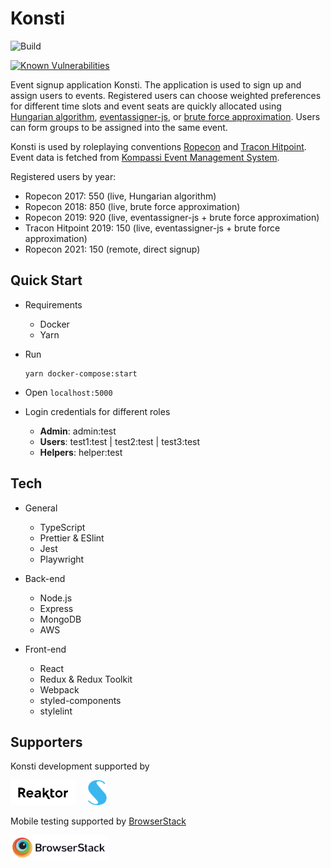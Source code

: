 # Konsti

![Build](https://github.com/ropekonsti/konsti/workflows/Node%20CI/badge.svg)

[![Known Vulnerabilities](https://snyk.io/test/github/ropekonsti/konsti/badge.svg)](https://snyk.io/test/github/ropekonsti/konsti)

Event signup application Konsti. The application is used to sign up and assign users to events. Registered users can choose weighted preferences for different time slots and event seats are quickly allocated using [Hungarian algorithm](https://en.wikipedia.org/wiki/Hungarian_algorithm), [eventassigner-js](https://github.com/Altesmi/eventassigner-js), or [brute force approximation](https://github.com/Altesmi/eventassigner-random). Users can form groups to be assigned into the same event.

Konsti is used by roleplaying conventions [Ropecon](https://ropecon.fi) and [Tracon Hitpoint](https://hitpoint.tracon.fi). Event data is fetched from [Kompassi Event Management System](https://kompassi.eu/).

Registered users by year:

- Ropecon 2017: 550 (live, Hungarian algorithm)
- Ropecon 2018: 850 (live, brute force approximation)
- Ropecon 2019: 920 (live, eventassigner-js + brute force approximation)
- Tracon Hitpoint 2019: 150 (live, eventassigner-js + brute force approximation)
- Ropecon 2021: 150 (remote, direct signup)

## Quick Start

- Requirements

  - Docker
  - Yarn

- Run

  ```
  yarn docker-compose:start
  ```

- Open `localhost:5000`

- Login credentials for different roles

  - **Admin**: admin:test
  - **Users**: test1:test | test2:test | test3:test
  - **Helpers**: helper:test

## Tech

- General

  - TypeScript
  - Prettier & ESlint
  - Jest
  - Playwright

- Back-end

  - Node.js
  - Express
  - MongoDB
  - AWS

- Front-end

  - React
  - Redux & Redux Toolkit
  - Webpack
  - styled-components
  - stylelint

## Supporters

Konsti development supported by

<a href="https://www.reaktor.com/"><img src="/client/assets/reaktor-logo.png"></a> &nbsp;&nbsp;&nbsp; <a href="https://www.sovellin.com/"><img src="/client/assets/sovellin-logo.png"></a>

Mobile testing supported by <a href="https://www.browserstack.com/">BrowserStack</a>

<a href="https://www.browserstack.com/"><img src="/client/assets/browserstack-logo.png" height="40"></a>
